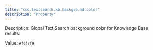```yaml
---
title: "css.textsearch.kb.background.color"
description: "Property"
---
```


Description: Global Text Search background color for Knowledge Base results:

Value: `#f0f7f9`